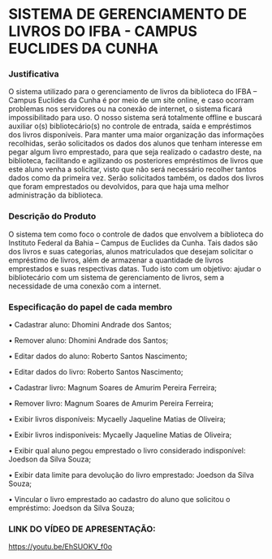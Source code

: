 # SISTEMA DE GERENCIAMENTO DE LIVROS DO IFBA - CAMPUS EUCLIDES DA CUNHA


### Justificativa
O sistema utilizado para o gerenciamento de livros da biblioteca do IFBA – Campus Euclides da Cunha é por meio de um site online, e caso ocorram problemas nos servidores ou na conexão de internet, o sistema ficará impossibilitado para uso. O nosso sistema será totalmente offline e buscará auxiliar o(s) bibliotecário(s) no controle de entrada, saída e empréstimos dos livros disponíveis. Para manter uma maior organização das informações recolhidas, serão solicitados os dados dos alunos que tenham interesse em pegar algum livro emprestado, para que seja realizado o cadastro deste, na biblioteca, facilitando e agilizando os posteriores empréstimos de livros que este aluno venha a solicitar, visto que não será necessário recolher tantos dados como da primeira vez. Serão solicitados também, os dados dos livros que foram emprestados ou devolvidos, para que haja uma melhor administração da biblioteca.

### Descrição do Produto
O sistema tem como foco o controle de dados que envolvem a biblioteca do Instituto Federal da Bahia – Campus de Euclides da Cunha. Tais dados são dos livros e suas categorias, alunos matriculados que desejam solicitar o empréstimo de livros, além de armazenar a quantidade de livros emprestados e suas respectivas datas. Tudo isto com um objetivo: ajudar o bibliotecário com um sistema de gerenciamento de livros, sem a necessidade de uma conexão com a internet.

### Especificação do papel de cada membro
• Cadastrar aluno: Dhomini Andrade dos Santos;

• Remover aluno: Dhomini Andrade dos Santos;

• Editar dados do aluno: Roberto Santos Nascimento;

• Editar dados do livro: Roberto Santos Nascimento;

• Cadastrar livro: Magnum Soares de Amurim Pereira Ferreira;

• Remover livro: Magnum Soares de Amurim Pereira Ferreira;

• Exibir livros disponíveis: Mycaelly Jaqueline Matias de Oliveira;

• Exibir livros indisponíveis: Mycaelly Jaqueline Matias de Oliveira;

• Exibir qual aluno pegou emprestado o livro considerado indisponível: Joedson da Silva Souza;

• Exibir data limite para devolução do livro emprestado: Joedson da Silva Souza;

• Vincular o livro emprestado ao cadastro do aluno que solicitou o empréstimo: Joedson da Silva Souza;

### LINK DO VÍDEO DE APRESENTAÇÃO:
https://youtu.be/EhSUOKV_f0o

